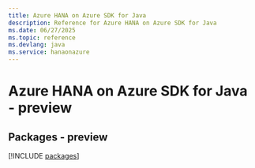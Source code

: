 ```yaml
---
title: Azure HANA on Azure SDK for Java
description: Reference for Azure HANA on Azure SDK for Java
ms.date: 06/27/2025
ms.topic: reference
ms.devlang: java
ms.service: hanaonazure
---
```

# Azure HANA on Azure SDK for Java - preview
## Packages - preview
[!INCLUDE [packages](hana-on-azure-index.md)]
